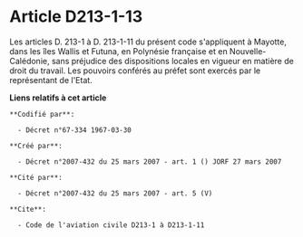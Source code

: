 # Article D213-1-13

Les articles D. 213-1 à D. 213-1-11 du présent code s'appliquent à Mayotte, dans les îles Wallis et Futuna, en Polynésie
française et en Nouvelle-Calédonie, sans préjudice des dispositions locales en vigueur en matière de droit du travail. Les
pouvoirs conférés au préfet sont exercés par le représentant de l'Etat.

**Liens relatifs à cet article**

	**Codifié par**:

	  - Décret n°67-334 1967-03-30

	**Créé par**:

	  - Décret n°2007-432 du 25 mars 2007 - art. 1 () JORF 27 mars 2007

	**Cité par**:

	  - Décret n°2007-432 du 25 mars 2007 - art. 5 (V)

	**Cite**:

	  - Code de l'aviation civile D213-1 à D213-1-11
